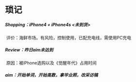 # 琐记

##### Shopping：iPhone4 + iPhone4s <未到货>

​	评价：海鲜市场。有风险，控制使用，已配充电线，需使用PC充电

##### Review：昨日aim未达到

​	原因：被iPhone选购以及《觉醒年代》占用时间

##### aim：开始单词，开始高数，拿毕业照，改采访稿

